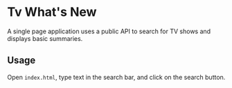 # Tv What's New

A single page application uses a public API to search for TV shows and displays basic summaries.
## Usage

Open `index.html`, type text in the search bar, and click on the search button.
